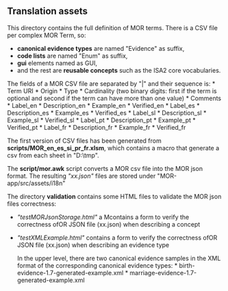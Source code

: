 ## Translation assets

This directory contains the full definition of MOR terms. There is a CSV file per complex MOR Term, so:
* **canonical evidence types** are named "Evidence" as suffix, 
* **code lists** are named "Enum" as suffix, 
* **gui** elements named as GUI,
* and the rest are **reusable concepts** such as the ISA2 core vocabularies.

The fields of a MOR CSV file are separated by "|" and their sequence is:
	* Term URI
	* Origin
	* Type
	* Cardinality (two binary digits: first if the term is optional and second if the term can have more than one value)
	* Comments
	* Label_en
	* Description_en
	* Example_en
	* Verified_en
	* Label_es
	* Description_es
	* Example_es
	* Verified_es
	* Label_sl
	* Description_sl
	* Example_sl
	* Verified_sl
	* Label_pt
	* Description_pt
	* Example_pt
	* Verified_pt
	* Label_fr
	* Description_fr
	* Example_fr
	* Verified_fr

The first version of CSV files has been generated from **scripts/MOR_en_es_si_pr_fr.xlsm**, which contains a macro that generate a csv from each sheet in "D:\tmp". 

The **script/mor.awk** script converts a MOR csv file into the MOR json format. The resulting _"xx.json"_ files are stored under "MOR-app/src/assets/i18n"


The directory **validation** contains some HTML files to validate the MOR json files correctness:
* _"testMORJsonStorage.html"_  a Mcontains a form to verify the correctness ofOR JSON file (xx.json) when describing a concept 
 
* _"testXMLExample.html"_ contains a form to verify the correctness ofOR JSON file (xx.json) when describing an evidence type
	<p>In the upper level, there are two canonical evidence samples in the XML format of the corresponding canonical evidence types:
		* birth-evidence-1.7-generated-example.xml
		* marriage-evidence-1.7-generated-example.xml</p>

